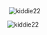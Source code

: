 <p>&nbsp;<img align="center" src="https://github-readme-stats.vercel.app/api?username=kiddie22&show_icons=true&locale=en&theme=radical" alt="kiddie22" /></p>

<p><img align="center" src="https://github-readme-streak-stats.herokuapp.com/?user=kiddie22&theme=radical" alt="kiddie22" /></p>
